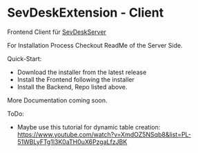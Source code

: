 # SevDeskExtension - Client

Frontend Client für [SevDeskServer](https://github.com/ScheerleJo/SevDeskServer)

For Installation Process Checkout ReadMe of the Server Side.

Quick-Start:

- Download the installer from the latest release
- Install the Frontend following the installer
- Install the Backend, Repo listed above.

More Documentation coming soon.



ToDo:
- Maybe use this tutorial for dynamic table creation: https://www.youtube.com/watch?v=XmdOZ5NSqb8&list=PL-51WBLyFTg1l3K0aTH0uX6PzgaLfzJBK
